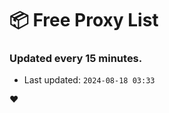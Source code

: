 # :package: Free Proxy List
### Updated every 15 minutes.

- Last updated: `2024-08-18 03:33`

:heart:
